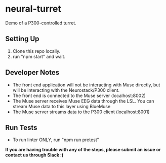 # neural-turret
Demo of a P300-controlled turret.

## Setting Up

1. Clone this repo locally. 
2. run "npm start" and wait. 

## Developer Notes

- The front end application will not be interacting with Muse directly, but will be interacting with the Neurostack/P300 client.
- The front end is connected to the Muse server (localhost:8002)
- The Muse server receives Muse EEG data through the LSL. You can stream Muse data to this layer using BlueMuse 
- The Muse server streams data to the P300 client (localhost:8001)

## Run Tests
- To run linter ONLY, run "npm run pretest"


**If you are having trouble with any of the steps, please submit an issue or contact us through Slack :)**